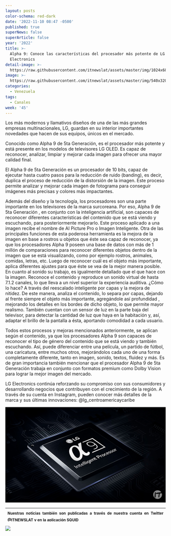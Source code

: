```yaml
---
layout: posts
color-schema: red-dark
date: '2022-11-10 08:47 -0500'
published: true
superNews: false
superArticle: false
year: '2022'
title: >-
  Alpha 9: Conoce las características del procesador más potente de LG
  Electronics
detail-image: >-
  https://raw.githubusercontent.com/itnewslat/assets/master/img/1024x680/procesador-lg-A9-g.jpg
image: >-
  https://raw.githubusercontent.com/itnewslat/assets/master/img/540x320/procesador-lg-A9-p.jpg
categories:
  - Venezuela
tags:
  - Canales
week: '45'
---
```

Los más modernos y llamativos diseños de una de las más grandes empresas multinacionales, LG, guardan en su interior importantes novedades que hacen de sus equipos, únicos en el mercado. 

Conocido como Alpha 9 de 5ta Generación, es el procesador más potente y está presente en los modelos de televisores LG OLED. Es capaz de reconocer, analizar, limpiar y mejorar cada imagen para ofrecer una mayor calidad final. 

El Alpha 9 de 5ta Generación es un procesador de 10 bits, capaz de ejecutar hasta cuatro pasos para la reducción de ruido (banding), es decir, duplica el proceso de reducción de la distorsión de la imagen. Este proceso permite analizar y mejorar cada imagen de fotograma para conseguir imágenes más precisas y colores más impactantes. 

Además del diseño y la tecnología, los procesadores son una parte importante en los televisores de la marca surcoreana. Por eso, Alpha 9 de 5ta Generación , en conjunto con la inteligencia artificial, son capaces de reconocer diferentes características del contenido que se está viendo y escuchando, para posteriormente mejorarlo. Este proceso aplicado a una imagen recibe el nombre de AI Picture Pro o Imagen Inteligente. 
Otra de las principales funciones de esta poderosa herramienta es la mejora de la imagen en base a rostros u objetos que éste sea capaz de reconocer, ya que los procesadores Alpha 9 poseen una base de datos con más de 1 millón de comparaciones para reconocer diferentes objetos dentro de la imagen que se está visualizando, como por ejemplo rostros, animales, comidas, letras, etc. 
Luego de reconocer cuál es el objeto más importante, aplica diferentes ajustes para que éste se vea de la mejor manera posible.
En cuanto al sonido su trabajo, es igualmente detallado  que el que hace con la imagen. Reconoce el contenido y reproduce un sonido virtual de hasta 7.1.2 canales, lo que lleva a un nivel superior la experiencia auditiva.
¿Cómo lo hace? 
A través del reescalado inteligente por capas y la mejora de nitidez. De este manera, analiza el contenido, lo separa por capas, dejando al frente siempre el objeto más importante, agregándole así profundidad , mejorando los detalles en los bordes de dicho objeto, lo que permite mayor realismo.
También cuentan con un sensor de luz en la parte baja del televisor, para detectar la cantidad de luz que haya en la habitación y, así, adaptar el brillo de la pantalla a ésta, aportando comodidad a cada usuario.


Todos estos procesos y mejoras mencionados anteriormente, se aplican según el contenido, ya que los procesadores Alpha 9 son capaces de reconocer el tipo de género del contenido que se está viendo y también escuchando. Así, puede diferenciar entre una película, un partido de fútbol, una caricatura, entre muchos otros, mejorándolos cada uno de una forma completamente diferente, tanto en imagen, sonido, textos, fluidez y más.
Es de gran importancia también mencionar que el procesador Alpha 9 de 5ta Generación trabaja en conjunto con formatos premium como Dolby Vision para lograr la mejor imagen del mercado.

LG Electronics continúa reforzando su compromiso con sus consumidores y desarrollando negocios que contribuyen con el crecimiento de la región.
A través de su cuenta en Instagram, pueden conocer más detalles de la marca y sus últimas innovaciones: @lg_centroamericaycaribe

![](https://raw.githubusercontent.com/itnewslat/assets/master/img/540x320/procesador-lg-A9-p.jpg)

<table style="height: 42px;" width="569">
<tbody>
<tr>
<td style="text-align: justify;"><sub><strong>Nuestras noticias también son publicadas a través de nuestra cuenta en Twitter <a href="https://twitter.com/itnewslat?lang=es">@ITNEWSLAT</a> y en la aplicación <a href="https://squidapp.co/en/">SQUID</a></strong></sub></td>
</tr>
</tbody>
</table>

<img src="https://tracker.metricool.com/c3po.jpg?hash=56f88a41e39ab42c063cc51676587a04"/>